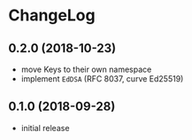 # ChangeLog

## 0.2.0 (2018-10-23)
- move Keys to their own namespace
- implement `EdDSA` (RFC 8037, curve Ed25519)

## 0.1.0 (2018-09-28)
- initial release
